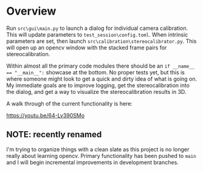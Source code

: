 # Overview

Run `src\gui\main.py` to launch a dialog for individual camera calibration. This will update parameters to `test_session\config.toml`. When intrinsic parameters are set, then launch `src\calibration\stereocalibrator.py`. This will open up an opencv window with the stacked frame pairs for stereocalibration.

Within almost all the primary code modules there should be an `if __name__ == "__main__":` showcase at the bottom. No proper tests yet, but this is where someone might look to get a quick and dirty idea of what is going on. My immediate goals are to improve logging, get the stereocalibration into the dialog, and get a way to visualize the stereocalibration results in 3D.

A walk through of the current functionality is here:

https://youtu.be/64-Lv390SMo

## NOTE: recently renamed

I'm trying to organize things with a clean slate as this project is no longer really about learning opencv. Primary functionality has been pushed to `main` and I will begin incremental improvements in development branches.